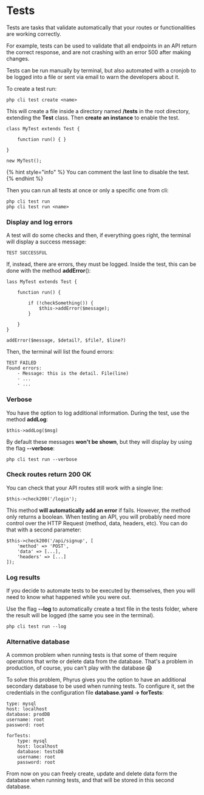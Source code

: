 # Tests

Tests are tasks that validate automatically that your routes or functionalities are working correctly.

For example, tests can be used to validate that all endpoints in an API return the correct response, and are not crashing with an error 500 after making changes.

Tests can be run manually by terminal, but also automated with a cronjob to be logged into a file or sent via email to warn the developers about it.

To create a test run:

```
php cli test create <name>
```

This will create a file inside a directory named **/tests** in the root directory, extending the **Test** class. Then **create an instance** to enable the test.

```
class MyTest extends Test { 

    function run() { }

}

new MyTest();
```

{% hint style="info" %}
You can comment the last line to disable the test.
{% endhint %}

Then you can run all tests at once or only a specific one from cli:

```
php cli test run
php cli test run <name>
```

### Display and log errors

A test will do some checks and then, if everything goes right, the terminal will display a success message:

```
TEST SUCCESSFUL
```

If, instead, there are errors, they must be logged. Inside the test, this can be done with the method **addError**():

```
lass MyTest extends Test { 

    function run() {
    
        if (!checkSomething()) {
            $this->addError($message);
        }
    
    }
}
```

```
addError($message, $detail?, $file?, $line?)
```

Then, the terminal will list the found errors:

```
TEST FAILED
Found errors:
    - Message: this is the detail. File(line)
    - ...
    - ...
```

### Verbose

You have the option to log additional information. During the test, use the method **addLog**:

```
$this->addLog($msg)
```

By default these messages **won't be shown**, but they will display by using the flag **--verbose**:

```
php cli test run --verbose
```

### Check routes return 200 OK

You can check that your API routes still work with a single line:

```
$this->check200('/login');
```

This method **will automatically add an error** if fails. However, the method only returns a boolean. When testing an API, you will probably need more control over the HTTP Request (method, data, headers, etc). You can do that with a second parameter:

```
$this->check200('/api/signup', [
    'method' => 'POST',
    'data' => [...],
    'headers' => [...]
]);
```

### Log results

If you decide to automate tests to be executed by themselves, then you will need to know what happened while you were out.

Use the flag **--log** to automatically create a text file in the tests folder, where the result will be logged (the same you see in the terminal).

```
php cli test run --log
```

### Alternative database

A common problem when running tests is that some of them require operations that write or delete data from the database. That's a problem in production, of course, you can't play with the database 😱

To solve this problem, Phyrus gives you the option to have an additional secondary database to be used when running tests. To configure it, set the credentials in the configuration file  **database.yaml -> forTests**:

```
type: mysql
host: localhost
database: prodDB
username: root
password: root

forTests:
    type: mysql
    host: localhost
    database: testsDB
    username: root
    password: root
```

From now on you can freely create, update and delete data form the database when running tests, and that will be stored in this second database.
